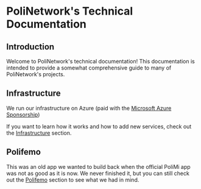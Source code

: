 # PoliNetwork's Technical Documentation

## Introduction

Welcome to PoliNetwork's technical documentation! This documentation is intended
to provide a somewhat comprehensive guide to many of PoliNetwork's projects.

## Infrastructure

We run our infrastructure on Azure (paid with the
[Microsoft Azure Sponsorship](https://www.microsoftazuresponsorships.com/))

If you want to learn how it works and how to add new services, check out the
[Infrastructure](/docs/infrastructure/Introduction) section.

## Polifemo

This was an old app we wanted to build back when the official PoliMi app was
not as good as it is now. We never finished it, but you can still check out
the [Polifemo](/docs/app) section to see what we had in mind.
